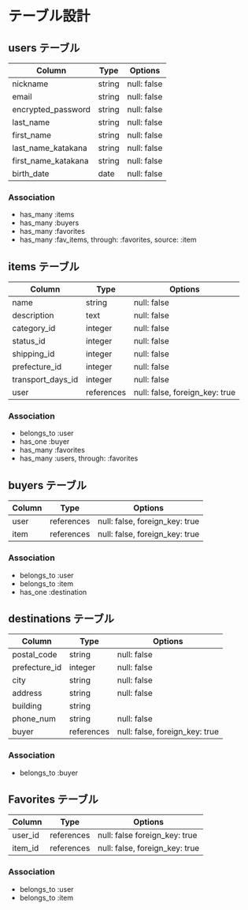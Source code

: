 # テーブル設計

## users テーブル

| Column                | Type    | Options     |
| --------------------- | ------- | ----------- |
| nickname              | string  | null: false |
| email                 | string  | null: false |
| encrypted_password    | string  | null: false |
| last_name             | string  | null: false |
| first_name            | string  | null: false |
| last_name_katakana    | string  | null: false |
| first_name_katakana   | string  | null: false |
| birth_date            | date    | null: false |

### Association

- has_many :items
- has_many :buyers
- has_many :favorites
- has_many :fav_items, through: :favorites, source: :item

## items テーブル

| Column             | Type        | Options                        |
| ------------------ | ----------- | ------------------------------ |
| name               | string      | null: false                    |
| description        | text        | null: false                    |
| category_id        | integer     | null: false                    |
| status_id          | integer     | null: false                    |
| shipping_id        | integer     | null: false                    |
| prefecture_id      | integer     | null: false                    |
| transport_days_id  | integer     | null: false                    |
| user               | references  | null: false, foreign_key: true |

### Association

- belongs_to :user
- has_one :buyer
- has_many :favorites
- has_many :users, through: :favorites

## buyers テーブル

| Column         | Type       | Options                        |
| -------------- | ---------- | ------------------------------ |
| user           | references | null: false, foreign_key: true |
| item           | references | null: false, foreign_key: true |

### Association

- belongs_to :user
- belongs_to :item
- has_one :destination

## destinations テーブル

| Column         | Type           | Options                        |
| -------------- | -------------  | ------------------------------ |
| postal_code    | string         | null: false                    |
| prefecture_id  | integer        | null: false                    |
| city           | string         | null: false                    |
| address        | string         | null: false                    |
| building       | string         |                                |
| phone_num      | string         | null: false                    |
| buyer          | references     | null: false, foreign_key: true |

### Association

- belongs_to :buyer

## Favorites テーブル

| Column         | Type           | Options                        |
| -------------- | -------------  | ------------------------------ |
| user_id        | references     | null: false  foreign_key: true |
| item_id        | references     | null: false, foreign_key: true |

### Association

- belongs_to :user
- belongs_to :item